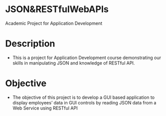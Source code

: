 # JSON&RESTfulWebAPIs
 Academic Project for Application Development

# Description
- This is a project for Application Development course demonstrating our skills in manipulating JSON and knowledge of RESTful API.

# Objective
- The objective of this project is to develop a GUI based application to display employees’ data in GUI controls by reading JSON data from a Web Service using RESTful API
